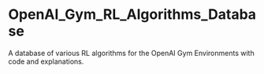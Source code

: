 # OpenAI_Gym_RL_Algorithms_Database
A database of various RL algorithms for the OpenAI Gym Environments with code and explanations.
